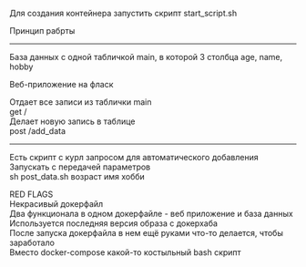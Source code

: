 Для создания контейнера запустить скрипт start_script.sh

Принцип рабрты  


----
База данных с одной табличкой main, в которой 3 столбца age, name, hobby  

Веб-приложение на фласк  

Отдает все записи из таблички main  
get /   
Делает новую запись в таблице  
post /add_data  

----
 
Есть скрипт с курл запросом для автоматического добавления  
Запускать с передачей параметров  
sh post_data.sh возраст имя хобби  

RED FLAGS  
Некрасивый докерфайл  
Два функционала в одном докерфайле - веб приложение и база данных  
Используется последняя версия образа с докерхаба  
После запуска докерфайла в нем ещё руками что-то делается, чтобы заработало  
Вместо docker-compose какой-то костыльный bash скрипт  

